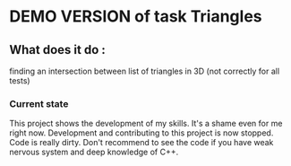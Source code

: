 # DEMO VERSION of task Triangles 
## What does it do :
finding an intersection between list of triangles in 3D (not correctly for all tests)

### Current state 
This project shows the development of my skills. It's a shame even for me right now.
Development and contributing to this project is now stopped. Code is really dirty. Don't recommend to see the code if you have weak nervous system and deep knowledge of C++.
